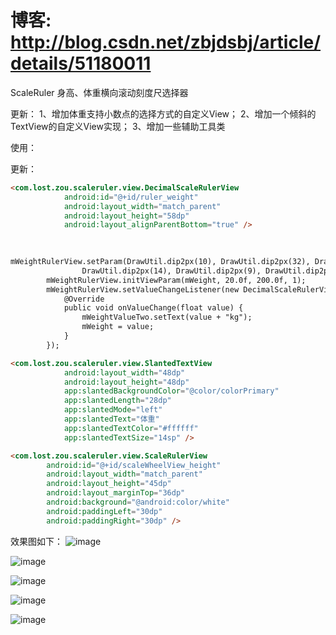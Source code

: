 # 博客: http://blog.csdn.net/zbjdsbj/article/details/51180011
ScaleRuler
身高、体重横向滚动刻度尺选择器

更新：
1、增加体重支持小数点的选择方式的自定义View；
2、增加一个倾斜的TextView的自定义View实现；
3、增加一些辅助工具类

使用：

更新：

```html
<com.lost.zou.scaleruler.view.DecimalScaleRulerView
            android:id="@+id/ruler_weight"
            android:layout_width="match_parent"
            android:layout_height="58dp"
            android:layout_alignParentBottom="true" />
            
            
```

```html
mWeightRulerView.setParam(DrawUtil.dip2px(10), DrawUtil.dip2px(32), DrawUtil.dip2px(24),
                DrawUtil.dip2px(14), DrawUtil.dip2px(9), DrawUtil.dip2px(12));
        mWeightRulerView.initViewParam(mWeight, 20.0f, 200.0f, 1);
        mWeightRulerView.setValueChangeListener(new DecimalScaleRulerView.OnValueChangeListener() {
            @Override
            public void onValueChange(float value) {
                mWeightValueTwo.setText(value + "kg");
                mWeight = value;
            }
        });
```

```html
<com.lost.zou.scaleruler.view.SlantedTextView
            android:layout_width="48dp"
            android:layout_height="48dp"
            app:slantedBackgroundColor="@color/colorPrimary"
            app:slantedLength="28dp"
            app:slantedMode="left"
            app:slantedText="体重"
            app:slantedTextColor="#ffffff"
            app:slantedTextSize="14sp" />
```

```html
<com.lost.zou.scaleruler.view.ScaleRulerView
        android:id="@+id/scaleWheelView_height"
        android:layout_width="match_parent"
        android:layout_height="45dp"
        android:layout_marginTop="36dp"
        android:background="@android:color/white"
        android:paddingLeft="30dp"
        android:paddingRight="30dp" />
```

效果图如下：
![image](https://github.com/ZBJDSBJ/ScaleRuler/blob/master/app/src/main/res/raw/scaleruler5.jpg)


![image](https://github.com/ZBJDSBJ/ScaleRuler/blob/master/app/src/main/res/raw/scaleruler1.jpg)

![image](https://github.com/ZBJDSBJ/ScaleRuler/blob/master/app/src/main/res/raw/scaleruler2.jpg)

![image](https://github.com/ZBJDSBJ/ScaleRuler/blob/master/app/src/main/res/raw/scaleruler3.jpg)

![image](https://github.com/ZBJDSBJ/ScaleRuler/blob/master/app/src/main/res/raw/scaleruler4.jpg)





